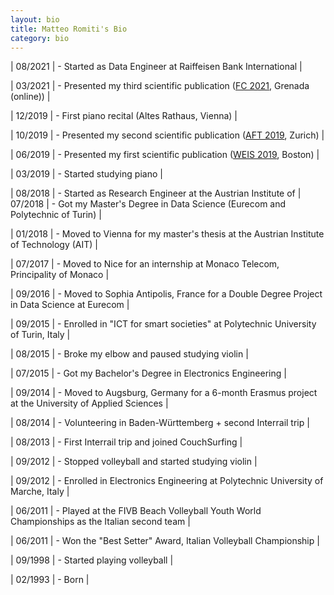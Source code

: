 ```yaml
---
layout: bio
title: Matteo Romiti's Bio
category: bio
---
```


| 08/2021 | - Started as Data Engineer at Raiffeisen Bank International |

| 03/2021 | - Presented my third scientific publication ([FC 2021](https://fc21.ifca.ai/program.php), Grenada (online)) |

| 12/2019 | - First piano recital (Altes Rathaus, Vienna) |

| 10/2019 | - Presented my second scientific publication ([AFT 2019](https://aft.acm.org/aft19/program.html), Zurich) |

| 06/2019 | - Presented my first scientific publication ([WEIS 2019](https://weis2019.econinfosec.org/program/agenda/), Boston) |

| 03/2019 | - Started studying piano |

| 08/2018 | - Started as Research Engineer at the Austrian Institute of | 07/2018 | - Got my Master's Degree in Data Science (Eurecom and Polytechnic of Turin) |

| 01/2018 | - Moved to Vienna for my master's thesis at the Austrian Institute of Technology (AIT) |

| 07/2017 | - Moved to Nice for an internship at Monaco Telecom, Principality of Monaco |

| 09/2016 | - Moved to Sophia Antipolis, France for a Double Degree Project in Data Science at Eurecom |

| 09/2015 | - Enrolled in "ICT for smart societies" at Polytechnic University of Turin, Italy |

| 08/2015 | - Broke my elbow and paused studying violin |

| 07/2015 | - Got my Bachelor's Degree in Electronics Engineering |

| 09/2014 | - Moved to Augsburg, Germany for a 6-month Erasmus project at the University of Applied Sciences |

| 08/2014 | - Volunteering in Baden-Württemberg + second Interrail trip |

| 08/2013 | - First Interrail trip and joined CouchSurfing |

| 09/2012 | - Stopped volleyball and started studying violin |

| 09/2012 | - Enrolled in Electronics Engineering at Polytechnic University of Marche, Italy |

| 06/2011 | - Played at the FIVB Beach Volleyball Youth World Championships as the Italian second team |

| 06/2011 | - Won the "Best Setter" Award, Italian Volleyball Championship |

| 09/1998 | - Started playing volleyball |

| 02/1993 | - Born |